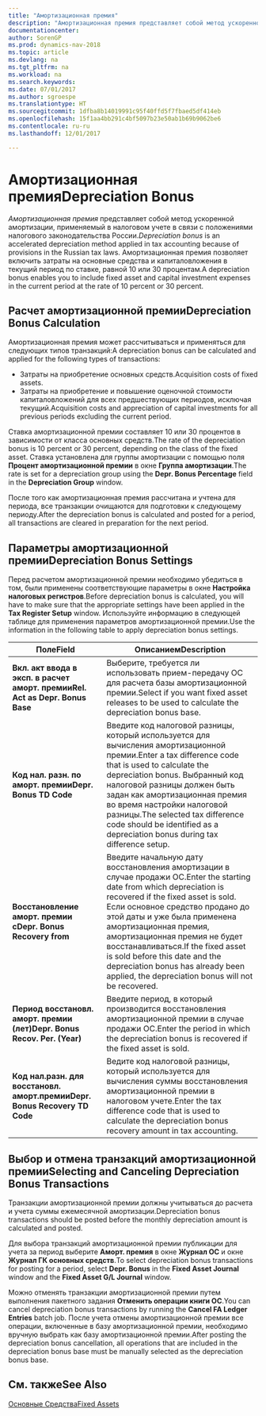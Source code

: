 ```yaml
---
title: "Амортизационная премия"
description: "Амортизационная премия представляет собой метод ускоренной амортизации, применяемый в налоговом учете в связи с положениями налогового законодательства России. Амортизационная премия позволяет включить затраты на основные средства и капиталовложения в текущий период по ставке, равной 10 или 30 процентам."
documentationcenter: 
author: SorenGP
ms.prod: dynamics-nav-2018
ms.topic: article
ms.devlang: na
ms.tgt_pltfrm: na
ms.workload: na
ms.search.keywords: 
ms.date: 07/01/2017
ms.author: sgroespe
ms.translationtype: HT
ms.sourcegitcommit: 1dfba8b14019991c95f40ffd5f7fbaed5df414eb
ms.openlocfilehash: 15f1aa4bb291c4bf5097b23e50ab1b69b9062be6
ms.contentlocale: ru-ru
ms.lasthandoff: 12/01/2017

---
```

# <a name="depreciation-bonus"></a><span data-ttu-id="839e1-104">Амортизационная премия</span><span class="sxs-lookup"><span data-stu-id="839e1-104">Depreciation Bonus</span></span>
<span data-ttu-id="839e1-105">*Амортизационная премия* представляет собой метод ускоренной амортизации, применяемый в налоговом учете в связи с положениями налогового законодательства России.</span><span class="sxs-lookup"><span data-stu-id="839e1-105">*Depreciation bonus* is an accelerated depreciation method applied in tax accounting because of provisions in the Russian tax laws.</span></span> <span data-ttu-id="839e1-106">Амортизационная премия позволяет включить затраты на основные средства и капиталовложения в текущий период по ставке, равной 10 или 30 процентам.</span><span class="sxs-lookup"><span data-stu-id="839e1-106">A depreciation bonus enables you to include fixed asset and capital investment expenses in the current period at the rate of 10 percent or 30 percent.</span></span>  

## <a name="depreciation-bonus-calculation"></a><span data-ttu-id="839e1-107">Расчет амортизационной премии</span><span class="sxs-lookup"><span data-stu-id="839e1-107">Depreciation Bonus Calculation</span></span>  
<span data-ttu-id="839e1-108">Амортизационная премия может рассчитываться и применяться для следующих типов транзакций:</span><span class="sxs-lookup"><span data-stu-id="839e1-108">A depreciation bonus can be calculated and applied for the following types of transactions:</span></span>  

- <span data-ttu-id="839e1-109">Затраты на приобретение основных средств.</span><span class="sxs-lookup"><span data-stu-id="839e1-109">Acquisition costs of fixed assets.</span></span>  
- <span data-ttu-id="839e1-110">Затраты на приобретение и повышение оценочной стоимости капиталовложений для всех предшествующих периодов, исключая текущий.</span><span class="sxs-lookup"><span data-stu-id="839e1-110">Acquisition costs and appreciation of capital investments for all previous periods excluding the current period.</span></span>  

<span data-ttu-id="839e1-111">Ставка амортизационной премии составляет 10 или 30 процентов в зависимости от класса основных средств.</span><span class="sxs-lookup"><span data-stu-id="839e1-111">The rate of the depreciation bonus is 10 percent or 30 percent, depending on the class of the fixed asset.</span></span> <span data-ttu-id="839e1-112">Ставка установлена для группы амортизации с помощью поля **Процент амортизационной премии** в окне **Группа амортизации**.</span><span class="sxs-lookup"><span data-stu-id="839e1-112">The rate is set for a depreciation group using the **Depr. Bonus Percentage** field in the **Depreciation Group** window.</span></span>  

<span data-ttu-id="839e1-113">После того как амортизационная премия рассчитана и учтена для периода, все транзакции очищаются для подготовки к следующему периоду.</span><span class="sxs-lookup"><span data-stu-id="839e1-113">After the depreciation bonus is calculated and posted for a period, all transactions are cleared in preparation for the next period.</span></span>  

## <a name="depreciation-bonus-settings"></a><span data-ttu-id="839e1-114">Параметры амортизационной премии</span><span class="sxs-lookup"><span data-stu-id="839e1-114">Depreciation Bonus Settings</span></span>  
<span data-ttu-id="839e1-115">Перед расчетом амортизационной премии необходимо убедиться в том, были применены соответствующие параметры в окне **Настройка налоговых регистров**.</span><span class="sxs-lookup"><span data-stu-id="839e1-115">Before depreciation bonus is calculated, you will have to make sure that the appropriate settings have been applied in the **Tax Register Setup** window.</span></span> <span data-ttu-id="839e1-116">Используйте информацию в следующей таблице для применения параметров амортизационной премии.</span><span class="sxs-lookup"><span data-stu-id="839e1-116">Use the information in the following table to apply depreciation bonus settings.</span></span>  

|<span data-ttu-id="839e1-117">Поле</span><span class="sxs-lookup"><span data-stu-id="839e1-117">Field</span></span>|<span data-ttu-id="839e1-118">Описанием</span><span class="sxs-lookup"><span data-stu-id="839e1-118">Description</span></span>|  
|---------------------------------|---------------------------------------|  
|<span data-ttu-id="839e1-119">**Вкл. акт ввода в эксп. в расчет аморт. премии**</span><span class="sxs-lookup"><span data-stu-id="839e1-119">**Rel. Act as Depr. Bonus Base**</span></span>|<span data-ttu-id="839e1-120">Выберите, требуется ли использовать прием-передачу ОС для расчета базы амортизационной премии.</span><span class="sxs-lookup"><span data-stu-id="839e1-120">Select if you want fixed asset releases to be used to calculate the depreciation bonus base.</span></span>|  
|<span data-ttu-id="839e1-121">**Код нал. разн. по аморт. премии**</span><span class="sxs-lookup"><span data-stu-id="839e1-121">**Depr. Bonus TD Code**</span></span>|<span data-ttu-id="839e1-122">Введите код налоговой разницы, который используется для вычисления амортизационной премии.</span><span class="sxs-lookup"><span data-stu-id="839e1-122">Enter a tax difference code that is used to calculate the depreciation bonus.</span></span> <span data-ttu-id="839e1-123">Выбранный код налоговой разницы должен быть задан как амортизационная премия во время настройки налоговой разницы.</span><span class="sxs-lookup"><span data-stu-id="839e1-123">The selected tax difference code should be identified as a depreciation bonus during tax difference setup.</span></span>|  
|<span data-ttu-id="839e1-124">**Восстановление аморт. премии c**</span><span class="sxs-lookup"><span data-stu-id="839e1-124">**Depr. Bonus Recovery from**</span></span>|<span data-ttu-id="839e1-125">Введите начальную дату восстановления амортизации в случае продажи ОС.</span><span class="sxs-lookup"><span data-stu-id="839e1-125">Enter the starting date from which depreciation is recovered if the fixed asset is sold.</span></span> <span data-ttu-id="839e1-126">Если основное средство продано до этой даты и уже была применена амортизационная премия, амортизационная премия не будет восстанавливаться.</span><span class="sxs-lookup"><span data-stu-id="839e1-126">If the fixed asset is sold before this date and the depreciation bonus has already been applied, the depreciation bonus will not be recovered.</span></span>|  
|<span data-ttu-id="839e1-127">**Период восстановл. аморт. премии (лет)**</span><span class="sxs-lookup"><span data-stu-id="839e1-127">**Depr. Bonus Recov. Per. (Year)**</span></span>|<span data-ttu-id="839e1-128">Введите период, в который производится восстановления амортизационной премии в случае продажи ОС.</span><span class="sxs-lookup"><span data-stu-id="839e1-128">Enter the period in which the depreciation bonus is recovered if the fixed asset is sold.</span></span>|  
|<span data-ttu-id="839e1-129">**Код нал.разн. для восстановл. аморт.премии**</span><span class="sxs-lookup"><span data-stu-id="839e1-129">**Depr. Bonus Recovery TD Code**</span></span>|<span data-ttu-id="839e1-130">Ведите код налоговой разницы, который используется для вычисления суммы восстановления амортизационной премии в налоговом учете.</span><span class="sxs-lookup"><span data-stu-id="839e1-130">Enter the tax difference code that is used to calculate the depreciation bonus recovery amount in tax accounting.</span></span>|  

## <a name="selecting-and-canceling-depreciation-bonus-transactions"></a><span data-ttu-id="839e1-131">Выбор и отмена транзакций амортизационной премии</span><span class="sxs-lookup"><span data-stu-id="839e1-131">Selecting and Canceling Depreciation Bonus Transactions</span></span>  
<span data-ttu-id="839e1-132">Транзакции амортизационной премии должны учитываться до расчета и учета суммы ежемесячной амортизации.</span><span class="sxs-lookup"><span data-stu-id="839e1-132">Depreciation bonus transactions should be posted before the monthly depreciation amount is calculated and posted.</span></span>  

<span data-ttu-id="839e1-133">Для выбора транзакций амортизационной премии публикации для учета за период выберите **Аморт. премия** в окне **Журнал ОС** и окне **Журнал ГК основных средств**.</span><span class="sxs-lookup"><span data-stu-id="839e1-133">To select depreciation bonus transactions for posting for a period, select **Depr. Bonus** in the **Fixed Asset Journal** window and the **Fixed Asset G/L Journal** window.</span></span>  

<span data-ttu-id="839e1-134">Можно отменять транзакции амортизационной премии путем выполнения пакетного задания **Отменить операции книги ОС**.</span><span class="sxs-lookup"><span data-stu-id="839e1-134">You can cancel depreciation bonus transactions by running the **Cancel FA Ledger Entries** batch job.</span></span> <span data-ttu-id="839e1-135">После учета отмены амортизационной премии все операции, включенные в базу амортизационной премии, необходимо вручную выбрать как базу амортизационной премии.</span><span class="sxs-lookup"><span data-stu-id="839e1-135">After posting the depreciation bonus cancellation, all operations that are included in the depreciation bonus base must be manually selected as the depreciation bonus base.</span></span>  

## <a name="see-also"></a><span data-ttu-id="839e1-136">См. также</span><span class="sxs-lookup"><span data-stu-id="839e1-136">See Also</span></span>  
[<span data-ttu-id="839e1-137">Основные Средства</span><span class="sxs-lookup"><span data-stu-id="839e1-137">Fixed Assets</span></span>](../../fa-manage.md)  

